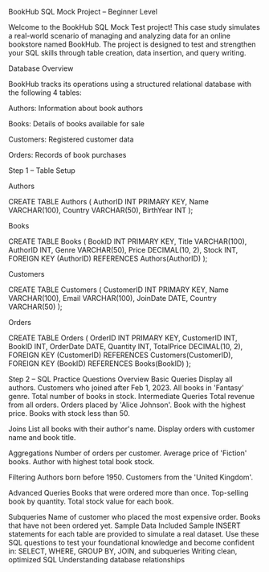 BookHub SQL Mock Project – Beginner Level

Welcome to the BookHub SQL Mock Test project! This case study simulates a real-world scenario of managing and analyzing data for an online bookstore named BookHub. The project is designed to test and strengthen your SQL skills through table creation, data insertion, and query writing.

Database Overview

BookHub tracks its operations using a structured relational database with the following 4 tables:

Authors: Information about book authors

Books: Details of books available for sale

Customers: Registered customer data

Orders: Records of book purchases

Step 1 – Table Setup

Authors

CREATE TABLE Authors (
  AuthorID INT PRIMARY KEY,
  Name VARCHAR(100),
  Country VARCHAR(50),
  BirthYear INT
);

Books

CREATE TABLE Books (
  BookID INT PRIMARY KEY,
  Title VARCHAR(100),
  AuthorID INT,
  Genre VARCHAR(50),
  Price DECIMAL(10, 2),
  Stock INT,
  FOREIGN KEY (AuthorID) REFERENCES Authors(AuthorID)
);

Customers

CREATE TABLE Customers (
  CustomerID INT PRIMARY KEY,
  Name VARCHAR(100),
  Email VARCHAR(100),
  JoinDate DATE,
  Country VARCHAR(50)
);

Orders

CREATE TABLE Orders (
  OrderID INT PRIMARY KEY,
  CustomerID INT,
  BookID INT,
  OrderDate DATE,
  Quantity INT,
  TotalPrice DECIMAL(10, 2),
  FOREIGN KEY (CustomerID) REFERENCES Customers(CustomerID),
  FOREIGN KEY (BookID) REFERENCES Books(BookID)
);

Step 2 – SQL Practice Questions Overview
Basic Queries
Display all authors.
Customers who joined after Feb 1, 2023.
All books in 'Fantasy' genre.
Total number of books in stock.
Intermediate Queries
Total revenue from all orders.
Orders placed by 'Alice Johnson'.
Book with the highest price.
Books with stock less than 50.

Joins
List all books with their author's name.
Display orders with customer name and book title.

Aggregations
Number of orders per customer.
Average price of 'Fiction' books.
Author with highest total book stock.

Filtering
Authors born before 1950.
Customers from the 'United Kingdom'.

Advanced Queries
Books that were ordered more than once.
Top-selling book by quantity.
Total stock value for each book.

Subqueries
Name of customer who placed the most expensive order.
Books that have not been ordered yet.
Sample Data Included
Sample INSERT statements for each table are provided to simulate a real dataset.
Use these SQL questions to test your foundational knowledge and become confident in:
SELECT, WHERE, GROUP BY, JOIN, and subqueries
Writing clean, optimized SQL
Understanding database relationships



